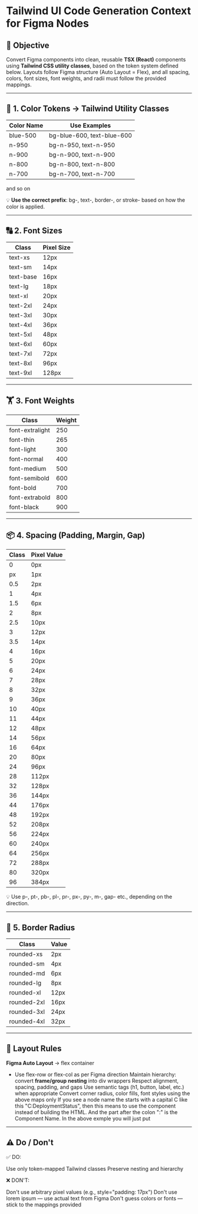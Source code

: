 # Tailwind UI Code Generation Context for Figma Nodes

## 🎯 Objective

Convert Figma components into clean, reusable **TSX (React)** components using **Tailwind CSS utility classes**, based on the token system defined below. Layouts follow Figma structure (Auto Layout = Flex), and all spacing, colors, font sizes, font weights, and radii must follow the provided mappings.

---

## 🎨 1. Color Tokens → Tailwind Utility Classes

| Color Name | Use Examples               |
| ---------- | -------------------------- |
| blue-500   | bg-blue-600, text-blue-600 |
| n-950      | bg-n-950, text-n-950       |
| n-900      | bg-n-900, text-n-900       |
| n-800      | bg-n-800, text-n-800       |
| n-700      | bg-n-700, text-n-700       |

and so on

💡 **Use the correct prefix**: bg-, text-, border-, or stroke- based on how the color is applied.

---

## 🔠 2. Font Sizes

| Class     | Pixel Size |
| --------- | ---------- |
| text-xs   | 12px       |
| text-sm   | 14px       |
| text-base | 16px       |
| text-lg   | 18px       |
| text-xl   | 20px       |
| text-2xl  | 24px       |
| text-3xl  | 30px       |
| text-4xl  | 36px       |
| text-5xl  | 48px       |
| text-6xl  | 60px       |
| text-7xl  | 72px       |
| text-8xl  | 96px       |
| text-9xl  | 128px      |

---

## 🏋️ 3. Font Weights

| Class           | Weight |
| --------------- | ------ |
| font-extralight | 250    |
| font-thin       | 265    |
| font-light      | 300    |
| font-normal     | 400    |
| font-medium     | 500    |
| font-semibold   | 600    |
| font-bold       | 700    |
| font-extrabold  | 800    |
| font-black      | 900    |

---

## 📦 4. Spacing (Padding, Margin, Gap)

| Class | Pixel Value |
| ----- | ----------- |
| 0     | 0px         |
| px    | 1px         |
| 0.5   | 2px         |
| 1     | 4px         |
| 1.5   | 6px         |
| 2     | 8px         |
| 2.5   | 10px        |
| 3     | 12px        |
| 3.5   | 14px        |
| 4     | 16px        |
| 5     | 20px        |
| 6     | 24px        |
| 7     | 28px        |
| 8     | 32px        |
| 9     | 36px        |
| 10    | 40px        |
| 11    | 44px        |
| 12    | 48px        |
| 14    | 56px        |
| 16    | 64px        |
| 20    | 80px        |
| 24    | 96px        |
| 28    | 112px       |
| 32    | 128px       |
| 36    | 144px       |
| 44    | 176px       |
| 48    | 192px       |
| 52    | 208px       |
| 56    | 224px       |
| 60    | 240px       |
| 64    | 256px       |
| 72    | 288px       |
| 80    | 320px       |
| 96    | 384px       |

💡 Use p-, pt-, pb-, pl-, pr-, px-, py-, m-, gap- etc., depending on the direction.

---

## 🧼 5. Border Radius

| Class       | Value |
| ----------- | ----- |
| rounded-xs  | 2px   |
| rounded-sm  | 4px   |
| rounded-md  | 6px   |
| rounded-lg  | 8px   |
| rounded-xl  | 12px  |
| rounded-2xl | 16px  |
| rounded-3xl | 24px  |
| rounded-4xl | 32px  |

---

## 🧩 Layout Rules

**Figma Auto Layout** → flex container

- Use flex-row or flex-col as per Figma direction
  Maintain hierarchy: convert **frame/group nesting** into div wrappers
  Respect alignment, spacing, padding, and gaps
  Use semantic tags (h1, button, label, etc.) when appropriate
  Convert corner radius, color fills, font styles using the above maps only
  If you see a node name the starts with a capital C like this "C:DeploymentStatus", then this means to use the component instead of building the HTML. And the part after the colon ":" is the Component Name. In the above exmple you will just put <DeploymentStatus />

---

## ⚠️ Do / Don't

✅ DO:

Use only token-mapped Tailwind classes
Preserve nesting and hierarchy

❌ DON'T:

Don't use arbitrary pixel values (e.g., style="padding: 17px")
Don't use lorem ipsum — use actual text from Figma
Don't guess colors or fonts — stick to the mappings provided
